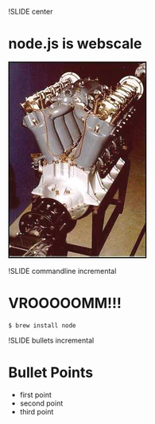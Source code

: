 !SLIDE center

# node.js is webscale #
![v8 Engine](v8.jpg)

!SLIDE commandline incremental

# VROOOOOMM!!! #

    $ brew install node

!SLIDE bullets incremental
# Bullet Points #

* first point
* second point
* third point
